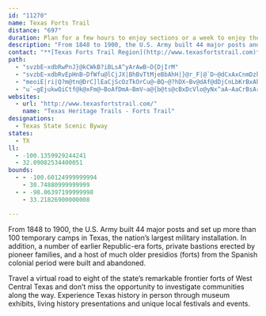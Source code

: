 ```yaml
---
id: "11270"
name: Texas Forts Trail
distance: "697"
duration: Plan for a few hours to enjoy sections or a week to enjoy the region.
description: "From 1848 to 1900, the U.S. Army built 44 major posts and set up many temporary camps in Texas. In addition, a number of earlier Republic-era forts, private pioneer-erected bastions, and a host of older presidios (forts) from the Spanish colonial period were built and abandoned."
contact: "**[Texas Forts Trail Region](http://www.texasfortstrail.com)**  \r\n325-795-1762  \r\n[Send Email](mailto:tft@texasfortstrail.com)  \r\n"
path:
  - "svzbE~xdbRwPnJ}@kCWkB?iBLsA^yArAwB~D{DjIrM"
  - "svzbE~xdbRvEpHnB~DfWfu@lCjJX|BhBvTtMjeBbAhH|}@r_F|@`D~@dCxAxCnmDzhGnE`FjMjL|r@`o@ppA|iA|GpGzK|JnBzApBdAnDx@xBJzBKtB]nCaArPmJ|DmB|Ck@~BMjXm@x~JbHhEn@vF`BnGhDvt@bc@|F~BrCn@lBXbDNv}ClA~CLvCd@pDz@~CrA~BtA~DfD~NbPpAjA`Al@dC`ApHd@s@|[_@~F{@hEeQln@oAfHc@fHoAzxDSfmAgBtvBX`p@?zJKxEy@hHq@~Du@tC}CjIy@fBoF~IyCfEgZ~d@uEbJuAnD}ExPuD`OiAhGy@dHyAjOoJdhAi@`H_@rIuApbDFfJLtCz@fIdEzU|BtJx@vC|CdHr\\~o@bCfF`BrExD`NdOhn@Zz@n@z@rFkA|c@aIzhAsQrr@cIbf@gCn[eFrBs@rBsAnE_EfF_GpCaBxmAik@vYgLnFgBfl@gObGmAfYkE|CYrEKrSJhGEzm@uCzD?fTZfCOnCk@nCy@`z@cZ`JsCtaBs[~FsAfwBgr@dDmA`E_Cpp@kd@zCgB|G{BvFOzPd@~Gx@fHrAlFpAnAf@jDrBpGrFvAz@fBh@fTl@jQz@|OnBbEXbEL`DG`Gk@dCFpCb@bBh@dDpBrCrAdQdGn[zFhTlGhDx@rBTpTNxDn@fKfEjDd@hABfEWpIy@jGuAtMoDffBg\\zCy@b[yNvCu@bIkA|FuA`O}GvCcAlAYfDe@jK_@xN}@zVk@tMm@~~@Xzj@xA`X?dC\\b`@pLrAVlBFrPaA~Bm@bQ{HvCi@fBAd~Ax@hk@JdaD`Cnw@^rC^jCfAlm@n^vBz@zC^xnALRJnn@RPMxaADhIKxd@D|TRhY?FJp[Pr\\t@JKtENhZEWn^ra@zeAzWaR`b@oShS{Jls@kRzoAGz|@S~cAqDnf@iHlp@_KzQyA|OeBx@^|F_CbXaIRDrFk@tE_AdGaB|@KjAGrMCxGUba@ItPVfEEju@d@|i@Vhe@@nBFpBXzX|FzxAd[nFr@byAhNtFp@bGfAvTlGfhAv]h@D|HnCx}@db@nrDbeBrGhDrg@hVxl@jWrYfL~CdBbClBtLtLlBxA|IdEvCr@hDd@xEXr{@`EhH~@rDx@dHpBhGfCpCxAfG~DtSjOzF~CdDzAtFjBbDx@ze@lLfNxCbh@`HfIn@xk@vChEXrDl@fGxB~CvBxUdUrHxGnFbD|DpB`HjCbFnAbHjAf`A`HnY`BbEPvND`LYxrCyBxL_@`Jq@pJaAnPy@vLKlmFd@v\\Epw@sAjJPzK`ApF~@dEdAhFfBhNtG|DhC~CbCtGjGn}EpgF|L`NxHhHzBbBpF`DdSfKjlBr}@`KlFtLvEnDfAhFz@vKjAhXjBho@bDpj@hDvw@bEvw@xEbXvAd[`CvLrBfm@jPnFhApKbArjCj@phBRhGDtEV`IlA|EdA~IfD`n@tWdFnElJ`MlHfIv@pArAzAdB~AlWp[pFgHdDmDjM{OjAeDj@yC\\wEEwh@c@sbB@yd@QobBq@aiCEsHc@{LeAaKuBgLiI}Vu@aB{eAo~CwAaGYqBW_CIoCKoPi@wrEIutBQmIi@aF_AsEo@sBucAgqCcA_EgA}GSqDGiFCkhChAaj@]c{ALmOr@{IhJy~@`Fod@bAkNRsGt@qkNKc}@q@_RQgMEqXDqVz@mf@IwkEg@c}JRiI^eDjXebB`AeHZiFNyHF{IxDkxJNgFXkFhR_mCHuB@yGYmE_AcGay@svCuE{OoCaG{t@urAcCgFgCsImM{q@ow@gmE]iDW}FuAyfAeAox@g@uKwBuRuHok@}AgKqA{FsCyIuEgKw`AknB{HmSsOyb@sFyNiDcK}Ga[u[s}AWyAW_DEyCRuEhIkd@ra@spCRgDh@{j@JgDhEao@XsCZ_Av@qAjByAfCa@vX`Ixk@pLtVDzEm@vDmAxBeApLsIlbA_u@fFkEzB{B|BmCrLmP|@{Ab@]vYoc@N_@vQuWjAsBfc@sn@z@{AfCaG`A}Dp@oE^yG\\spCnAa~GAmHPy`@LotAVat@J{n@EgAZit@CiPdA_qCf@mgB\\wa@x@uq@^osAToxAe@ecANww@RmKPoV?}Wa@asBNga@Z{}DDcQ^yFrAoHbBsFxe@cdAph@ajAf}@kmBlVci@|Ryk@`B{D|B{DfB_ChQyPxSsRvBoCvA{BbgAazBhbAaoB|BuF|@qDp@}DxYsoBv@mDdAeDbGoMnCeFpEuFbHiH~BiBdFiCty@{Y|BgA`D{BzBwBbB_CpBoDlC{HrEiUXyBbAaFnHib@d@iDbHq\\~f@_zB~XmiA`@oGlCul@f@gE|BsKrGkXx@mEPqCFmCQaFoCiPTmAbAwA|o@cWvDgBhEaDzD_EvAaBtA}Bp@mBtA{IXmAzCgGxBsDXmB@gI{@GOF_L?uHy@uPg@DqB}TeAmJ[wADcI|BsUxH}Cb@iA?{BUoGmByFaCcr@uO}GuBcE}AkB_AuP}K}]eMwFaCsDmCiJ{H_G_CmBaAyDcCuBiBkO{Q{ImJwr@op@gHgFsPgIqEuCsF_FmDwDc@o@{LcZ}_@uo@kL}N{JyJqT}U}FaG{HcMqC_F{BqEcSod@yNiVoC_DuNsMyQwMoB_AuHsAkK{BcAKkBK}GPuEDs@I{By@iEgCyE{BeR_IuQaH}R}JwLqCu@GwFf@kA?mAKmBk@yCmB_CiCsBsD_HqHeOkT_@}@]uBCcLUwAg@kAc@s@a@_@gJuEaa@qTeB]}`@UgBWu@_@kAqBo@iBCk@Cq`@Lg_@o@kB_@s@sAqAaBm@aZSmLYim@KuOLoZByk@WwH[en@YuL|ByJWcIo@oy@CwY_Bs_B]yC?gG`DaBdG}@`b@a@nRiF`OgT~Zu]dd@oj@vx@gLvHwFhAiw@r@}EfBtDdEyDtGy@zEk@jzAgFd{AeCdbAa@`Hq@`EqB~Gi@xAsCdFkCbD}EdFsJ`L}FhFyCdBsJrDuBdAaTzHoCrAcAr@sArAuDdFuh@p}@qIzL_InN_Sh\\kCfEgEzFumC|}C}xA`wAkC~C{FtIgw@voAiCxEoAjDqb@~fBue@brB{@xCwdB`l@cDpAoFlAo[Sud@MmBCqDmAwt@a@E~Ay@`Ai@DYSYo@@iBcMK{S@k^UEeA?op@nBsqCQgFg@eFi@oCuHgYmt@k_CwCiHaBsCmC_D{lIkzH}CoCkEwCeCuAwMkGyEsC_k@mg@ei@{f@gByC}@wBw@mCeA{HcAwL[qI[adCVib@NuqAg@aGg@eDy@cDkAiDmAiCeXee@kA{Cs@wB_AiEi@}DY{DtA_vImW_tC}JwcAuZk_CSaHoAknDQoDe@yCy@_DaOk^{Tuh@_Pwe@ka@_cAu@_CqBwLqNmqAwBcT{BoR]uFAgO{XKS`IM?uA~@eS[e]CqQMe}@?uzAk@_J?{b@a@mpAc@icFa@m`A_@mR]yj@[mh@s@ob@Z_UOiaAKgPFezA`CsFIkr@sKgVkD_oAOiDDgNQuDJaBNgFrAiE|BeCzB{AdBe`A~jAkCfC}C~AsDn@}AJ_PBaKC}BOkCw@aCyAaE_Ew]aa@wY{\\sFaHqHwIuBmBmAo@mC{@}CWcf@OaMDyEf@iLrBu}Ad[{@FoCCyAQ{Cq@u@YuIoF_FeCybBgp@cR{GoFy@iDMgEJyQ|BacBtUsg@fH{FfAwBp@gCrA{v@jc@yGfDoA`@aGpAw|@tN}MfCyAj@oJnEs}@dd@yBr@aBXqBVuD?aa@y@{i@{AqwAyFcf@}AoOu@aECmEhA`BlWl@~[_m@_@aZuFiFeAcRwA{OjBeNoP{R}R_b@~PaKhFkGdEmJlHcbBrgAkQ|QeJ`IqFxF}LhPmBzAeEcEgEmFsKmLiCe@yAm@oCsBmDaBqKiCGUoAy@aCeC}HcSuAyCgC{Ga[ehAwI_ZsVow@uJk\\qAuD{Xc~@oBgHqNel@kL{f@Ag@kAeE{_@}cAi^saAsFaRgEuMoGwSaRik@{YqaA_aAslCuW{r@}DaIcj@caAyDsHaAaCoLq\\aSul@oc@spAuCiIuA_DeBaDyBsCmBsBsk@yj@eEoD}DyByB}@ac@wN}CyAcC_B_FaFm_@me@cl@ks@q[ac@qk@kv@aYc`@e}@{oA_CgEwAsDiBaHoR}_AqEqU_@sDIgFOwkEOuHi@}FqAcGiAqD_t@wuBgKe[ac@gpA{D_M}@sESsBwBeYSg@kBw]YuJUeCm@mC}@aCm@eA_DsDuB{C_@_A{@_EOyHSq]C{p@{PGqUJwGg@aFeBeAi@_CoBuBgCwX}`@mRyWkDsFcFgHwe@sl@wEoEcCiBwBiAa~@{a@_H{BuLkCqBm@iHuC}CyB{A}Ai]sa@_HiGaDkBwCsAeF_BmOoDoHeAqFSaBD_y@nFcb@Pwz@RuvBJes@y@aEW}Cg@uBk@wCmAsDwByCgCiC{CgUw_@gBeCaAmAuDuDkA_A}EwCwI}C_t@aTwj@wPoL_D_ImA{f@mGqHq@oSk@}EAyRq@me@mAgJBsWt@yJ[_RsB}I}Aw}@cVwHmA}HJqD^aFtAcf@`PcDp@_BLiC?cAK{JsBgEm@gIaCoa@qI}EoAu@?cBl@o@?uKmCiO_DeBxKmFx^o@lBiD`GoBfEeCPsUtImQfHoC|@aEt@uCFcBGyAYiDaAy^sLiqC}y@oHkAed@yDyDu@qWuHaa@eMy\\gJsEi@yFWgFd@cBXaHxBiTtKs@VqWbMg_Ald@w\\zPyw@p_@uXhNiEfBsBl@yErA}Dt@_yBxWgIDkk@sB}DY{qAi^LpAtAnHvFfWl@nDDrAEpAwBhHwBpJ[`F_ATuFjEsBxBoB`E_@lB[pCsA|TcAtLYlGe@zDaFfNcBzDeBdD{NjT{EjEea@fZiCxBsDpGgl@niAoKbWcB`DoS`YaIzEg[vPiBdB}@rA{`@`u@}AxDmCzJ{@nB_AvAsBjBqYbQgIxGmBtEmFdT}ClMo@~CI`Am@`k@?dEKfE_@jD_A`EwEvMsApCoArBeB~A_HfEeBfBy@jAy@fBi@rBUzBCpDbAl`@{E`\\cE`e@_@~BiDvK_AfGIjBIhQDj][dCsAlEoAtBwBhBkAh@gDp@kO@gD|@}BrAiAtAyApC}FfQY`@E_ATog@Hat@o@_De@aBsAwByBsBiBaA_Eq@spA[aCK_BYcH_DyNmIcAa@cCKiC^mDLgAUaBq@g]xAkBRmAd@aBpA{@tAg@fA[vAOxACbs@R~e@IlDi@~CYx@iB~CsC`CsCdAcCNmuBGeTFuCb@mJzEwA^mFLorAL}BHkATkNpEwBXeED}AG{]eGaD_@oSEoa@Y_BWgAg@uBq@sDy@{J}AgBe@sEcBwLqH}UmNer@k`@ol@eVuMaFg^oQcBeAeAeA}AyBYs@u@kCYgE^ad@?gQRiQDiWy@{qCIyBeAaGaGcSw@aDQcBs@{MJuBf@_C|CcJJ_CIeAi@gBoC}D}CuEw@qB}@iC}AmG{OmdAcBsOgV_fCa_@ewD_AiHm@aD_CyHwAgDiBaD}FqHmTqTyEkFiAiBcAeC_AsCo@gDSsAc@uJeAe]aBeeA\\_Gv@yMoGu@gEeAsEk@aDm@eHuBwGmD_E_D{BaCiFeHwCaDwBkByGgEsCmAmCcAiEcA_QyDkuCyq@}AM{a@L}[u@@yByQ]yRi@eNQwYcAyBOaGgAsDoAig@wUmEkAaFi@sEEmy@CubBU}Ii@mEs@wEeA}XqJiReHiWcK_vAyh@oiHymCg|@}[{ZuLir@iWoy@g[wBe@eBQiB?qC\\cA]gA{@cAkDcBaE_Rw^aEcNo\\soAke@_jBeQmp@qw@k|CyCoOg[ygBmAmEkAmDmDuIcB_DkMgToYae@uC_EqB{B{UuUmCyC}BuCyCwEiC{EaBiDqNw^mFoMyBqGc@sBc@yCQaCIuDRaYLwtAAaKy@kVD_j@KcLI}Ai@mDsAyEoAeC_Sg\\qC_GoBiHe@yCYmCYyGo@cUCaDL{Gj@mH`EqUx@sG^sH?_Ii@qQwGecAo@uHaAmFkAgEiAqCan@oqAkFmI{\\ye@cB{CoA}CcBoGkOur@y@gD_B_FwGePyAeFiBmK}Fuh@mCqTiAyHgEoTiDcLuMk`@y@_Ei@mEO{FDuQKghADmLEmiA?oPIkDS{Cu@aEoBkGmCuFkByCw@aAgCyByAqCi@mBiDcRIy@EkDD}GKs@CyCBis@e|@Ouc@BuEIgBGkJsBuAa@kFcCid@wUkj@sXcE_CmEsCyaAyq@_FiCyAk@sCm@mBYmEWoDBw|@nHqYCcCGsCa@yRaF_DkAeI_EoQuJcBs@wGmBkZ}C}Cg@m[cKczA}f@oSuGib@sNIMwHiCeEqAg@Ek[sJ{o@oSse@yN}DeA_T{GmFyAgJyAuGc@}FAm|K`Aie@GmFLkFz@cEpAmEzBoSrN}D`CcDhAqD^yABoc@Bsx@eFgFGoRDaFKqhCgPgJ[wFJcUlBmBf@aIrCyhAdd@wEzAiCb@}F`@a}@dCixAfPqfAbMaDK}Cm@yAPcCfCyErD}w@rj@{m@ho@wGzHgI|ImHjGuCxBemAzdAqh@di@_BrBuE~Gmj@`cAcKzTi\\nw@uDfGkEfEi@~@mQpL_[fV}PtNuWdSaBp@_Dr@mGJqZK?b_AEff@?~A~@zFfB`E`CbDlKpKtErFt\\n^vFvGhCdAnDd@b_@|`@rZ~^vLjZbPde@bo@nKh]nEzTrCpP|BlAhK`OzA`N~BYle@tBdOf|@|@bCnIn]H@~g@bJx\\g@lYvEfNb\\dLfe@tP~M`GpCnWbW|SxJzEpU{GfDdAtDhKzEpGlCrMrY`RzEt[bEhMvPfNp@xOvKdThCvO|S`BbBrIj\\yCvQlChKdQbHnF`M{@dLaTzLiVnSea@lC}ChGaCdPu@`N}I~PaDvJZhIbDvQ}CvT}BlCcyAnGw`@wFwlByAq}D@wLfr@qOtOmZpQuJza@ki@gWjXvf@_o@d^_QjY_FlFzHPh_@hGn[pI`HrCrVmIj[aM~W_ErVq@`KiHxN{AtQ_JfTIzQ|BUjCzAvBSbD_FdEkBE}GQaE~EeH|@eEtBoDt@gTv@kGLmDpAuAzG~@lDjGbEzCvHvJlBtHdFnHfApIrC`ClApAPvChDbDlDlCpBjDDbCbEvEdBvIp@zBtGk@rCkChDh@zE?tCeA~C[~CmE`Ee@zFiEdb@eAnMt@~AjBh@|EzDjG`DxDlDlAhGrGhDj@nBRhDdBxNlLpC`GsMzSaHjMeDvHrAR|XxLpLzEdMzFlErA~@R|ANxACzKmA|ZDpkAKzPH|z@QjWLhUK~MJfHKhS?nAHb@^xBlE~I@@x]T`I^~Fb@jDnAbIf@`CtBxHlY|~@~@tDn@|ELpFEniATtFbArGrBhGxBvDpGbHpMlMzMjNbCjDrBrDpAfDv@xCh@jC|@vHJ~ERjfA?d~@hAnoAMpEk@rGo@pDoNvl@e@xAmAlC}GjMiAjCcAlCq@rCq@vDYtCmGpeA"
  - "meoiE|ri|Q?m@tn@DrC]lEaCjScOzTkOrCu@~BQ~@?hDX~Bv@dAf@dDjCnLbKrBxAhC`AvCb@rDKfK{AvE_@ju@iCl_@aBzcAfAvk@b@nyAjSzGv@f}@zLlDRphCm@`YQrBGfC_@~MkCdBSxEKrw@DbcEa@tm@@bbAfN|]rF~t@nK`p@zJt`AlNvn@pNpEF|Ui@dB?|ANhBh@|EtBhCr@|e@rJnPjE`HvBxCpB~B~B`CdEvb@l|@|BdH|@`F|CdVhDfVh@lBr@rBxBzDt@~@rCdCzZvS|BpBhBfCrG`LlA`BvAvAdBhAnAj@rW~ElD~@vB`AhIxEfGlClCr@`I~AhBx@`DjC|FbIrCxB~B`AfG|@vVfBbUu@bCB~Cb@|C~@jFbCv_Abd@|h@nMvbDjv@z`Dbv@fGz@zh@tE||@xEfGhAfEj@nGj@ze@nBl\\vFbHz@~I|A`M`E`HdAf\\`DtpBfBrEx@dRdGlPrHpv@xd@d`@vQdHdBxRnCvDv@dP`CxBRrFJxI?fBlELpA?rZRfBlAdBfSpSfBP|UJ|FEnCJbAf@lDlDDXdAjB|@~Cl@nESb]HvYEnXZvMH`At@vFbA|Er@jBtDzMx@nDv@|EnBr`@pDb|@DzCrIzyBf@rEjGr]~TbjAxBdO^pENxCvFpwCIXHrHSfFs@tFyDfOsEzRYfBOrCAfHTzM?rGo@p`@D`CoRztAOzBy@~dAiAxMkIvm@sA`HiCjJmDlJmIpOk]~m@gDnGyC`HaCrHgJhf@}ErXoRnbAmCfMeAlDsBrF}ApDgK~SkGfMoE`IoJjSuT|b@{D|JmGbRgZn`AyBlG_b@hqAcClIa\\jbAqFnQkP~g@yBnIsLxm@EzFR`F`@zDjCrOTn@xBzK|BbGrDnGj\\te@xBrDvCjGxAhElI|a@nLln@dNhq@jAzHb@nJsAdwNpkAN|]ShCMvB]|C{@rCsA~DyCrCmDbAgBvAkDn@mBh@aCd@_ERsFDov@HoETeCh@yBx@oBlBeCxByAtCw@zZ_DpDUnCCd[HxAKnBe@|@_@tAaApDmEvm@c}@pFyH~@aAnByA|@_@hWsIrQsFvDcBrDqCdEsEdOkTnCeD`BsAlAs@nA_@bBS|C@`APp@LnB~@h`@b_@dDhCpDjBbCx@~PrEfX`GdO~ElFtAbE\\vCEtAM`GqA`[aIxEs@hc@?zFXbD`@jCp@|TzHrEpAjCf@`l@`I|ElApIjDbCr@nCf@dLvAri@zHjH^dRFlBJvB^dDdA~OrJlf@hX_X_Ono@`_@bRzQfK`LpInDhOfWx`@tMniAp`@lr@db@hN\\dM~CjOdB~GtDdjAVl[Itc@iBflAk@xYmGpiAfa@blBvAxRsc@rw@awA|]om@~Ysg@fz@miApNbQvMzJ~V~DxfAjAdd@pWvb@|[rGpLdMrJdh@hRnZvVtJhPvOp^`LvK|jA|d@zNfKvBtC`JtV`Kh[xF~ZLlAlM|a@zEjGleAjBj@ru@Pxt@mB|VMl`@jBxg@fEbCj\\|S|G|Ddo@rXfi@bSbVdN`u@~\\dVzMbD`CdBdBrg@dv@fCnCpMpIj]lQd[|QhCz@bBVrADpv@R~FDtCPt^vNlExBvBxBxAdCh@nAhDjK`B`Dz@lA`DdCzB~@|Bf@~a@J~DfFtQFjEJMbMBpE\\JnP^zN@hc@B~FHh@Dr@p@b@dAHt@JdE`@tAj@p@v^nO|B^hSjAfCXpAj@~GvGrBnApA`@pCj@|B?fI}@z@Af@JlIlEd@LjDFdBd@lAdArDdEjJjHn@VhBFvDS~CAbAXhCtAdBh@vAEv~@oRpXQnb@uCvDe@?q~@RemAL_cArx@iBf@yl@p_@EvCXhDfA~c@tZlCjA|t@dLlpAfRvI~AlE`@zKbBhCt@nAf@`DpBxDdEfAfBbF`KvYth@lCxF|BnFzAjF`FdUhDxMrB`FfBzCdE|FnIjK~yAviBfeAtqAzNbRlq@|y@n~@xiAfEfE~F~ExRhQxyBrnBll@df@bb@`_@x{ArrAhCrB|T|R|D~CdHxDfsAnl@|KxD|Cx@jK~AtN|ArfBfVfmDje@jG`@d_AX~VKnw@Ry@|[Zhm@hAbr@Cbg@`CfcA}E`{@eAfJShFK~e@MxCSvBaAnFiBrIa@rCK`BKj^]liDOt^S~Bw@lCkAxBeBzB{BpAmDhAyY~GqvBxh@aPbE_EvAqF`C}mCvzA}]lS_tA~w@qJlFur@|a@s_@pTeBr@oBXeBDkAG_W_EwCJcD`AuAp@{zAt{@gkA`p@cp@t_@gAn@"
  - "u`~gEjukwQiCtf@k@xFm@~BoAfDmA~BmV~a@{b@ts@cBxDcVlo@yNx^aA~AaCrBsAr@_Cr@iAR}C?mAKyBo@cf@wYoCkB{B_C{AmCqG{ScCuIwIc]qJm[o@gAmAsAiBcAcBa@k^l@uMQ_DH{Dl@{^bKcFhAmDRgp@~BwB`@sB~@sBlBk\\xa@eCrD}BfEyBrBcB~@oBd@mCLqCOe@nCo@xB{J|[o@xC_@fCU`FDpCxArXDjDKrDMhB}Gln@e@xFI`FDlBt@lGx^jlAlBhIj@xFNzGBhTyAj]iCtg@c@|Dy@`EgDhJmE`HiClDacAfoAsCxE}AtDa\\diAqElLsDfHmFtIgGxHwLhMmb@je@eCtCgB`CuAbCyAbD{BdHka@nzAoDzJifA~|Bc`@xz@yh@taAmD~FiGzIc[b^mIfKeBrCaE`ImA|Au@h@_Bl@}Cd@oTbF{T~D{Bp@gGfCaG~Cc\\bO{FzBqG|DcExAkB^kTrAiDFi@GqBy@eCQoNP{\\QiBFqa@GGtIFpBT`Cx@vDEz@]r@sFrB{KrGiC`EYrAOvBJ`FE~FUtCe@~Bs@lC}@~ByB|D}G~KsAtCqJb]iAfHY`CYdFo@nW@bIf@tGl@dDjArChCjDrAtAhBxDd@rBVdCClAU~C{Fpn@[bCy@hEgH~MmXff@yAnCq@~AeA`Ea@jCWdFEpKMdB[|BsAnEoBlDySjW_N`QcElHwArCuAlDiChIsBxIaB`J{Kfj@a@~CYlHMpw@B|KHjDRjBn@`Eh@lBrBlEdD~DpDnDnBjD|AlEp@lCl@fG?fa@KdFc@fDgDzRi@hEK|E_@xeAEzASxAu@jCq@xAqA`By@v@{BlAaAXiBV_LCsADiBXmBp@k@^uAfAgAxAo@xAo@nBc@lDI`V?hKO|A_@`Bi@vAoA|Bw@dAq@h@gCnAyA\\eA@eGF}IOcDLyP~AixAf@{OE}Sb@c@XlF`GpA`ChArD^jCHbE}Ch`@UfEMrFKhYYriBO|O]h}ALzH^fDXxA`BzD`AjFN`F?v]OrGe@tFaB`GyAdEiXzi@eIbQiAvDYfBKxACbxBFxqAG~aBHxBd@rElAnE|FnPj@xCf@xDJjCB`DIlC]tCWpAmA`EcGtPy@fDg@fD[dFElCCxc@oAl~Do@pqHi@zqCUpt@Sz^I|DuBna@aBlXQfIZvlDc@j{@_@|iA`CbVn@fF^pGIfxABlh@C~Ai@rHaGrb@aBnOCxCx@lqFN~D^rEx@hEfj@`~BRrBCzH"
websites:
  - url: "http://www.texasfortstrail.com/"
    name: "Texas Heritage Trails - Forts Trail"
designations:
  - Texas State Scenic Byway
states:
  - TX
ll:
  - -100.1359929244241
  - 32.09082534400051
bounds:
  - - -100.60124999999994
    - 30.74880999999999
  - - -98.06397199999998
    - 33.21826900000008

---
```


From 1848 to 1900, the U.S. Army built 44 major posts and set up more than 100 temporary camps in Texas, the nation’s largest military installation. In addition, a number of earlier Republic-era forts, private bastions erected by pioneer families, and a host of much older presidios (forts) from the Spanish colonial period were built and abandoned.

Travel a virtual road to eight of the state’s remarkable frontier forts of West Central Texas and don’t miss the opportunity to investigate communities along the way. Experience Texas history in person through museum exhibits, living history presentations and unique local festivals and events.
